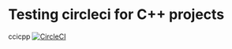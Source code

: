Testing circleci for C++ projects
=================================

ccicpp [![CircleCI](https://circleci.com/gh/sprax/ccicpp.svg?style=svg)](https://circleci.com/gh/sprax/ccicpp)
